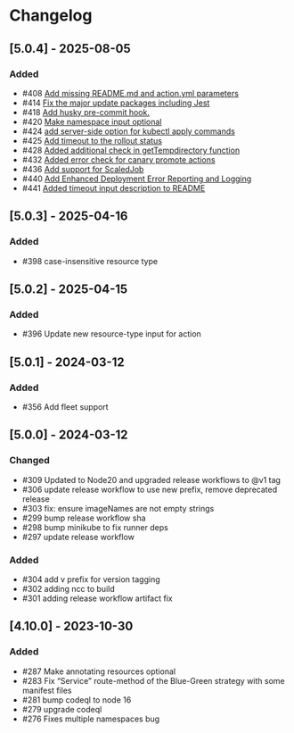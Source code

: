 # Changelog

## [5.0.4] - 2025-08-05

### Added

- #408 [Add missing README.md and action.yml parameters](https://github.com/Azure/k8s-deploy/pull/408)
- #414 [Fix the major update packages including Jest](https://github.com/Azure/k8s-deploy/pull/414)
- #418 [Add husky pre-commit hook.](https://github.com/Azure/k8s-deploy/pull/418)
- #420 [Make namespace input optional](https://github.com/Azure/k8s-deploy/pull/420)
- #424 [add server-side option for kubectl apply commands](https://github.com/Azure/k8s-deploy/pull/424)
- #425 [Add timeout to the rollout status](https://github.com/Azure/k8s-deploy/pull/425)
- #428 [Added additional check in getTempdirectory function](https://github.com/Azure/k8s-deploy/pull/428)
- #432 [Added error check for canary promote actions](https://github.com/Azure/k8s-deploy/pull/432)
- #436 [Add support for ScaledJob](https://github.com/Azure/k8s-deploy/pull/436)
- #440 [Add Enhanced Deployment Error Reporting and Logging](https://github.com/Azure/k8s-deploy/pull/440)
- #441 [Added timeout input description to README](https://github.com/Azure/k8s-deploy/pull/441)

## [5.0.3] - 2025-04-16

### Added

- #398 case-insensitive resource type

## [5.0.2] - 2025-04-15

### Added

- #396 Update new resource-type input for action

## [5.0.1] - 2024-03-12

### Added

- #356 Add fleet support

## [5.0.0] - 2024-03-12

### Changed

- #309 Updated to Node20 and upgraded release workflows to @v1 tag
- #306 update release workflow to use new prefix, remove deprecated release
- #303 fix: ensure imageNames are not empty strings
- #299 bump release workflow sha
- #298 bump minikube to fix runner deps
- #297 update release workflow

### Added

- #304 add v prefix for version tagging
- #302 adding ncc to build
- #301 adding release workflow artifact fix

## [4.10.0] - 2023-10-30

### Added

- #287 Make annotating resources optional
- #283 Fix “Service” route-method of the Blue-Green strategy with some manifest files
- #281 bump codeql to node 16
- #279 upgrade codeql
- #276 Fixes multiple namespaces bug

